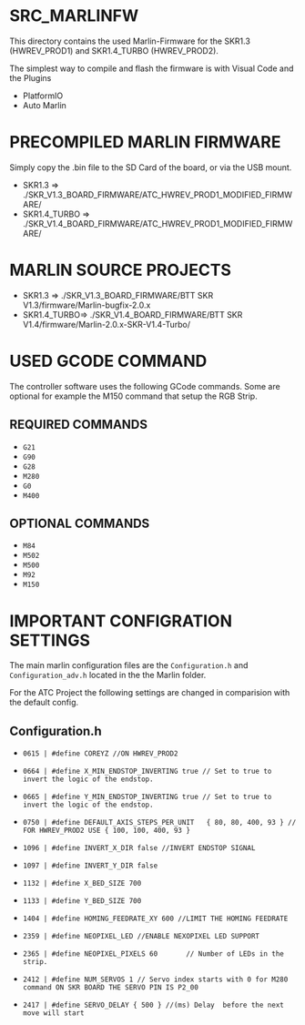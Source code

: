 # SRC_MARLINFW

This directory contains the used Marlin-Firmware for the SKR1.3 (HWREV_PROD1) and SKR1.4_TURBO (HWREV_PROD2).

The simplest way to compile and flash the firmware is with Visual Code and the Plugins

* PlatformIO
* Auto Marlin


# PRECOMPILED MARLIN FIRMWARE

Simply copy the .bin file to the SD Card of the board, or via the USB mount.


* SKR1.3 => ./SKR_V1.3_BOARD_FIRMWARE/ATC_HWREV_PROD1_MODIFIED_FIRMWARE/
* SKR1.4_TURBO => ./SKR_V1.4_BOARD_FIRMWARE/ATC_HWREV_PROD1_MODIFIED_FIRMWARE/

# MARLIN SOURCE PROJECTS

* SKR1.3 => ./SKR_V1.3_BOARD_FIRMWARE/BTT SKR V1.3/firmware/Marlin-bugfix-2.0.x
* SKR1.4_TURBO=> ./SKR_V1.4_BOARD_FIRMWARE/BTT SKR V1.4/firmware/Marlin-2.0.x-SKR-V1.4-Turbo/

# USED GCODE COMMAND

The controller software uses the following GCode commands. Some are optional for example the M150 command that setup the RGB Strip.

## REQUIRED COMMANDS
* `G21`
* `G90`
* `G28`
* `M280`
* `G0`
* `M400`

## OPTIONAL COMMANDS

* `M84`
* `M502`
* `M500`
* `M92`
* `M150`


# IMPORTANT CONFIGRATION SETTINGS

The main marlin configuration files are the `Configuration.h` and `Configuration_adv.h` located in the the Marlin folder.

For the ATC Project the following settings are changed in comparision with the default config.

## Configuration.h

* `0615 | #define COREYZ //ON HWREV_PROD2`  
* `0664 | #define X_MIN_ENDSTOP_INVERTING true // Set to true to invert the logic of the endstop.`
* `0665 | #define Y_MIN_ENDSTOP_INVERTING true // Set to true to invert the logic of the endstop.`

* `0750 | #define DEFAULT_AXIS_STEPS_PER_UNIT   { 80, 80, 400, 93 } // FOR HWREV_PROD2 USE { 100, 100, 400, 93 }`

* `1096 | #define INVERT_X_DIR false //INVERT ENDSTOP SIGNAL`
* `1097 | #define INVERT_Y_DIR false` 

* `1132 | #define X_BED_SIZE 700`
* `1133 | #define Y_BED_SIZE 700`

* `1404 | #define HOMING_FEEDRATE_XY 600 //LIMIT THE HOMING FEEDRATE`



* `2359 | #define NEOPIXEL_LED //ENABLE NEXOPIXEL LED SUPPORT`
* `2365 | #define NEOPIXEL_PIXELS 60       // Number of LEDs in the strip.`

* `2412 | #define NUM_SERVOS 1 // Servo index starts with 0 for M280 command ON SKR BOARD THE SERVO PIN IS P2_00`
* `2417 | #define SERVO_DELAY { 500 } //(ms) Delay  before the next move will start`
